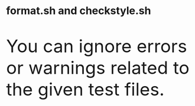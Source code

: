 
<h1>format.sh and checkstyle.sh</h1>
<br>
<p>
<font size=200%>
You can ignore errors or warnings related to the given test files.
</font>
</p>
